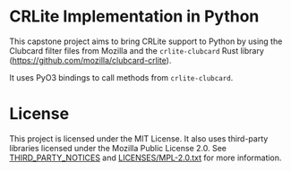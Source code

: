 # CRLite Implementation in Python

This capstone project aims to bring CRLite support to Python by using the Clubcard filter files from Mozilla and the `crlite-clubcard` Rust library (https://github.com/mozilla/clubcard-crlite).

It uses PyO3 bindings to call methods from `crlite-clubcard`.

# License

This project is licensed under the MIT License. It also uses third-party libraries licensed under the Mozilla Public License 2.0. See [THIRD_PARTY_NOTICES](./THIRD_PARTY_NOTICES) and [LICENSES/MPL-2.0.txt](./LICENSES/MPL-2.0.txt) for more information.
